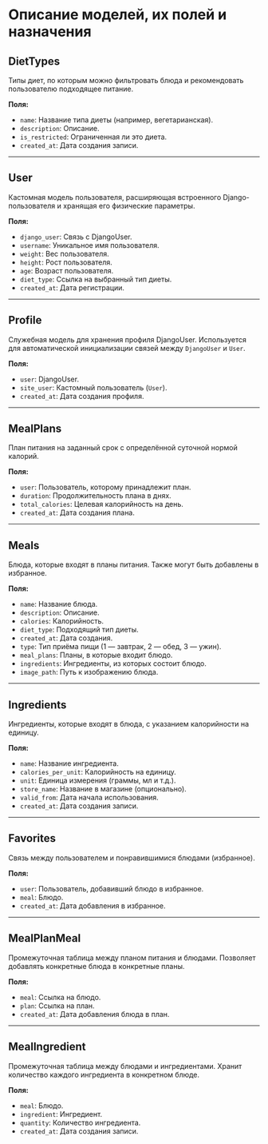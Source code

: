 # Описание моделей, их полей и назначения

## DietTypes
Типы диет, по которым можно фильтровать блюда и рекомендовать пользователю подходящее питание.

**Поля:**
- `name`: Название типа диеты (например, вегетарианская).
- `description`: Описание.
- `is_restricted`: Ограниченная ли это диета.
- `created_at`: Дата создания записи.

---

## User
Кастомная модель пользователя, расширяющая встроенного Django-пользователя и хранящая его физические параметры.

**Поля:**
- `django_user`: Связь с DjangoUser.
- `username`: Уникальное имя пользователя.
- `weight`: Вес пользователя.
- `height`: Рост пользователя.
- `age`: Возраст пользователя.
- `diet_type`: Ссылка на выбранный тип диеты.
- `created_at`: Дата регистрации.

---

## Profile
Служебная модель для хранения профиля DjangoUser. Используется для автоматической инициализации связей между `DjangoUser` и `User`.

**Поля:**
- `user`: DjangoUser.
- `site_user`: Кастомный пользователь (`User`).
- `created_at`: Дата создания профиля.

---

## MealPlans
План питания на заданный срок с определённой суточной нормой калорий.

**Поля:**
- `user`: Пользователь, которому принадлежит план.
- `duration`: Продолжительность плана в днях.
- `total_calories`: Целевая калорийность на день.
- `created_at`: Дата создания плана.

---

## Meals
Блюда, которые входят в планы питания. Также могут быть добавлены в избранное.

**Поля:**
- `name`: Название блюда.
- `description`: Описание.
- `calories`: Калорийность.
- `diet_type`: Подходящий тип диеты.
- `created_at`: Дата создания.
- `type`: Тип приёма пищи (1 — завтрак, 2 — обед, 3 — ужин).
- `meal_plans`: Планы, в которые входит блюдо.
- `ingredients`: Ингредиенты, из которых состоит блюдо.
- `image_path`: Путь к изображению блюда.

---

## Ingredients
Ингредиенты, которые входят в блюда, с указанием калорийности на единицу.

**Поля:**
- `name`: Название ингредиента.
- `calories_per_unit`: Калорийность на единицу.
- `unit`: Единица измерения (граммы, мл и т.д.).
- `store_name`: Название в магазине (опционально).
- `valid_from`: Дата начала использования.
- `created_at`: Дата создания записи.

---

## Favorites
Связь между пользователем и понравившимися блюдами (избранное).

**Поля:**
- `user`: Пользователь, добавивший блюдо в избранное.
- `meal`: Блюдо.
- `created_at`: Дата добавления в избранное.

---

## MealPlanMeal
Промежуточная таблица между планом питания и блюдами. Позволяет добавлять конкретные блюда в конкретные планы.

**Поля:**
- `meal`: Ссылка на блюдо.
- `plan`: Ссылка на план.
- `created_at`: Дата добавления блюда в план.

---

## MealIngredient
Промежуточная таблица между блюдами и ингредиентами. Хранит количество каждого ингредиента в конкретном блюде.

**Поля:**
- `meal`: Блюдо.
- `ingredient`: Ингредиент.
- `quantity`: Количество ингредиента.
- `created_at`: Дата создания записи.
